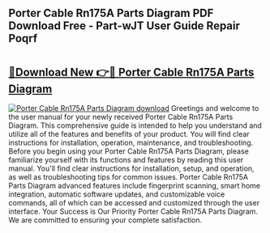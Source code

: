 ## Porter Cable Rn175A Parts Diagram PDF Download Free - Part-wJT User Guide Repair Poqrf

# <h2><a href="http://dfkr47q.blite.top/?on=Porter+Cable+Rn175A+Parts+Diagram">🔗Download New 👉🔴 Porter Cable Rn175A Parts Diagram</a></h2>

[![Porter Cable Rn175A Parts Diagram download](https://i.imgur.com/lujVjoI.png)](http://dfkr47q.blite.top/?on=Porter+Cable+Rn175A+Parts+Diagram)
Greetings and welcome to the user manual for your newly received Porter Cable Rn175A Parts Diagram. This comprehensive guide is intended to help you understand and utilize all of the features and benefits of your product. You will find clear instructions for installation, operation, maintenance, and troubleshooting. Before you begin using your Porter Cable Rn175A Parts Diagram, please familiarize yourself with its functions and features by reading this user manual. You'll find clear instructions for installation, setup, and operation, as well as troubleshooting tips for common issues. Porter Cable Rn175A Parts Diagram advanced features include fingerprint scanning, smart home integration, automatic software updates, and customizable voice commands, all of which can be accessed and customized through the user interface. Your Success is Our Priority Porter Cable Rn175A Parts Diagram. We are committed to ensuring your complete satisfaction.
